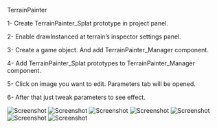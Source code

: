 

TerrainPainter

1- Create TerrainPainter_Splat prototype in project panel.

2- Enable drawInstanced at terrain’s inspector settings panel.

3- Create a game object. And add TerrainPainter_Manager component.

4- Add TerrainPainter_Splat prototypes to TerrainPainter_Manager component.

5- Click on image you want to edit. Parameters tab will be opened.

6- After that just tweak parameters to see effect.


![Screenshot](https://github.com/drParadox312/Unity-TerrainPainter/blob/master/Terrain%20Painter/Screenshots/screenshot%206.png)
![Screenshot](https://github.com/drParadox312/Unity-TerrainPainter/blob/master/Terrain%20Painter/Screenshots/screenshot%201.png)
![Screenshot](https://github.com/drParadox312/Unity-TerrainPainter/blob/master/Terrain%20Painter/Screenshots/screenshot%202.png)
![Screenshot](https://github.com/drParadox312/Unity-TerrainPainter/blob/master/Terrain%20Painter/Screenshots/screenshot%205.png)
![Screenshot](https://github.com/drParadox312/Unity-TerrainPainter/blob/master/Terrain%20Painter/Screenshots/screenshot%209.png)
![Screenshot](https://github.com/drParadox312/Unity-TerrainPainter/blob/master/Terrain%20Painter/Screenshots/screenshot.png)
![Screenshot](https://github.com/drParadox312/Unity-TerrainPainter/blob/master/Terrain%20Painter/Screenshots/screenshot%208.png)
